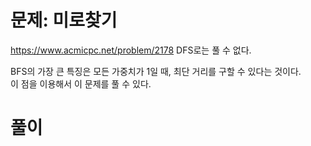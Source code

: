# 문제: 미로찾기
https://www.acmicpc.net/problem/2178
DFS로는 풀 수 없다.  

BFS의 가장 큰 특징은 모든 가중치가 1일 때, 최단 거리를 구할 수 있다는 것이다.  
이 점을 이용해서 이 문제를 풀 수 있다.

# 풀이

``` python


```
